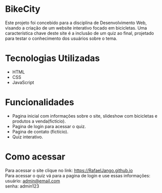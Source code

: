# BikeCity

Este projeto foi concebido para a disciplina de Desenvolvimento Web, visando a criação de um website interativo focado em bicicletas. Uma característica chave deste site é a inclusão de um quiz ao final, projetado para testar o conhecimento dos usuários sobre o tema.


# Tecnologias Utilizadas

 - HTML
 - CSS
 - JavaScript

# Funcionalidades

- Pagina inicial com informações sobre o site, slideshow com bicicletas e produtos a venda(fictício).
- Pagina de login para acessar o quiz.
- Pagina de contato (fictício).
- Quiz interativo.

# Como acessar

Para acessar o site clique no link: https://RafaelJango.github.io <br>
Para acessar o quiz vá para a pagina de login e use essas informações:<br> usuário: admin@email.com <br>senha: admin123
